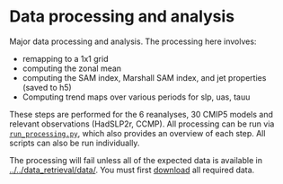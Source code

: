 Data processing and analysis
=============================

Major data processing and analysis. The processing here involves:

  - remapping to a 1x1 grid
  - computing the zonal mean
  - computing the SAM index, Marshall SAM index, and jet properties (saved to h5)
  - Computing trend maps over various periods for slp, uas, tauu
  
These steps are performed for the 6 reanalyses, 30 CMIP5 models and relevant 
observations (HadSLP2r, CCMP). All processing can be run via 
[`run_processing.py`](run_processing.py), which also provides an overview of each 
step. All scripts can also be run individually. 

The processing will fail unless all of the expected data is available
in [../../data_retrieval/data/](../data_retrieval/data/). You must first
[download](../data_retrieval/README.md) all required data.



  



